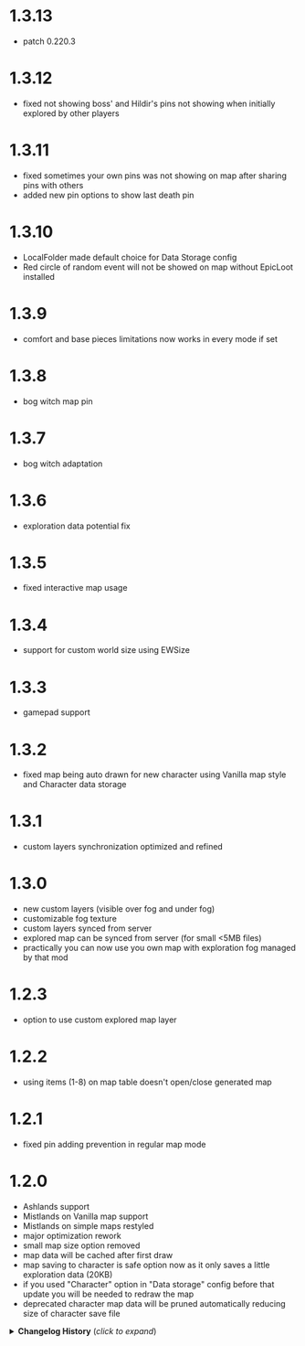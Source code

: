 # 1.3.13
* patch 0.220.3

# 1.3.12
* fixed not showing boss' and Hildir's pins not showing when initially explored by other players

# 1.3.11
* fixed sometimes your own pins was not showing on map after sharing pins with others
* added new pin options to show last death pin

# 1.3.10
* LocalFolder made default choice for Data Storage config
* Red circle of random event will not be showed on map without EpicLoot installed

# 1.3.9
* comfort and base pieces limitations now works in every mode if set

# 1.3.8
* bog witch map pin

# 1.3.7
* bog witch adaptation

# 1.3.6
* exploration data potential fix

# 1.3.5
* fixed interactive map usage

# 1.3.4
* support for custom world size using EWSize

# 1.3.3
* gamepad support

# 1.3.2
* fixed map being auto drawn for new character using Vanilla map style and Character data storage

# 1.3.1
* custom layers synchronization optimized and refined

# 1.3.0
* new custom layers (visible over fog and under fog)
* customizable fog texture
* custom layers synced from server
* explored map can be synced from server (for small <5MB files)
* practically you can now use you own map with exploration fog managed by that mod

# 1.2.3
* option to use custom explored map layer

# 1.2.2
* using items (1-8) on map table doesn't open/close generated map

# 1.2.1
* fixed pin adding prevention in regular map mode

# 1.2.0
* Ashlands support
* Mistlands on Vanilla map support
* Mistlands on simple maps restyled
* major optimization rework
* small map size option removed
* map data will be cached after first draw
* map saving to character is safe option now as it only saves a little exploration data (20KB)
* if you used "Character" option in "Data storage" config before that update you will be needed to redraw the map
* deprecated character map data will be pruned automatically reducing size of character save file

<details>
<summary><b>Changelog History</b> (<i>click to expand</i>)</summary>

# 1.1.8
* patch 0.217.46

# 1.1.7
* option to prevent interactive map pins addition

# 1.1.6
* patch 0.217.38

# 1.1.5
* fixed creating pin on interactive map showing
* map style server synced

# 1.1.4
* error fix

# 1.1.3
* ward restrictions

# 1.1.2
* adjustments for Vanilla map style
* pin scale option

# 1.1.1
* Vanilla map style
* mistlands color tweaks

# 1.1.0
* greatly reduced time of map forming for partial explored maps
* added forests and oceans
* map options revamped
* added new Smooth level of map details
* UX improvements
* option to swap map table sections
* more map restrictions
* strict way to set map storage
* option to disable shared map

# 1.0.14
* fix for nonexistent folder for "Store map in local folder" options

# 1.0.13
* proper implementation for option to save map data in local file instead of character save file

# 1.0.12
* option to allow opening interactive map on record discoveries
* option to save map data in local file instead of character save file

# 1.0.11
* show all pins is disabled by default to prevent default death pins from showing

# 1.0.10
* fix for pins without texture

# 1.0.9
* patch 0.217.22, server sync fix

# 1.0.8
* patch 0.217.22

# 1.0.7
* option to not showing the map ingame

# 1.0.6
* external map file support

# 1.0.5
* EpicLoot pins support

# 1.0.4
* overlapping pins fix

# 1.0.3
* option to restrict map opening only when near the table

# 1.0.2
 * Initial release

</details>